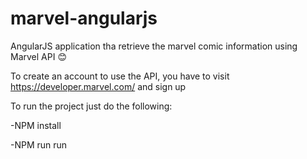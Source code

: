 # marvel-angularjs
AngularJS application tha retrieve the marvel comic information using Marvel API :blush:

To create an account to use the API, you have to visit https://developer.marvel.com/ and sign up

To run the project just do the following:


-NPM install

-NPM run run
